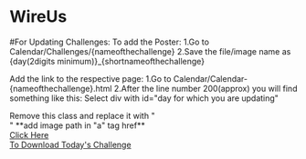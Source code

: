 # WireUs

#For Updating Challenges:
To add the Poster:
1.Go to Calendar/Challenges/{nameofthechallenge}
2.Save the file/image name as {day(2digits minimum)}_{shortnameofthechallenge}

Add the link to the respective page:
1.Go to Calendar/Calendar-{nameofthechallenge}.html
2.After the line number 200(approx) you will find something like this:
Select div with id="day for which you are updating"
<div class="collapse " id="{{day_your_are_updating}}" data-parent="#myGroup">
    <div **class="disabled"**> Remove this class and replace it with "<div>"
        **add image path in "a" tag href**
        <a href="Challenges/{nameofthechallenge}/{day(2digits minimum)}_{shortnameofthechallenge}" download>
            <div class=" heading1">Click Here</div>
            <div class=" heading2">To Download Today's Challenge</div>
        </a>
    </div>
</div>
